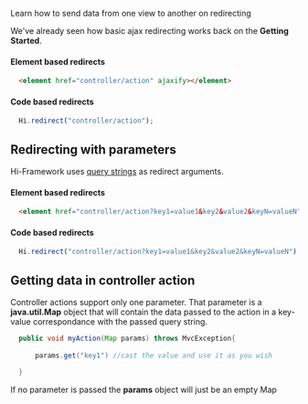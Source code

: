<!--Topic description-->
<description>Learn how to send data from one view to another on redirecting</description>


We've already seen how basic ajax redirecting works back on the __Getting Started__.
#### Element based redirects
```html
  <element href="controller/action" ajaxify></element>
```

#### Code based redirects
```javascript
  Hi.redirect("controller/action");
```

## Redirecting with parameters
Hi-Framework uses [query strings](https://en.wikipedia.org/wiki/Query_string) as redirect arguments.

#### Element based redirects
```html
  <element href="controller/action?key1=value1&key2&value2&keyN=valueN" ajaxify></element>
```

#### Code based redirects
```javascript
  Hi.redirect("controller/action?key1=value1&key2&value2&keyN=valueN");
```


## Getting data in controller action

Controller actions support only one parameter. That parameter is a __java.util.Map__ object that will contain the data passed to the action in a key-value correspondance with the passed query string.


```java
  public void myAction(Map params) throws MvcException{
		
      params.get("key1") //cast the value and use it as you wish
		
  }
```

If no parameter is passed the __params__ object will just be an empty Map